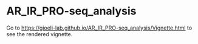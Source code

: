 # AR_IR_PRO-seq_analysis

Go to https://gioeli-lab.github.io/AR_IR_PRO-seq_analysis/Vignette.html to see the rendered vignette.
